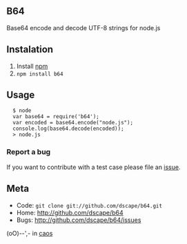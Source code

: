 ## B64

Base64 encode and decode UTF-8 strings for node.js

## Instalation

1. Install [npm][1]
2. `npm install b64`

## Usage

      $ node
      var base64 = require('b64');
      var encoded = base64.encode("node.js");
      console.log(base64.decode(encoded));
      > node.js

### Report a bug

If you want to contribute with a test case please file an [issue][2].

## Meta

* Code: `git clone git://github.com/dscape/b64.git`
* Home: <http://github.com/dscape/b64>
* Bugs: <http://github.com/dscape/b64/issues>

(oO)--',- in [caos][3]

[1]: http://npmjs.org
[2]: http://github.com/dscape/b64/issues
[3]: http://caos.di.uminho.pt/

